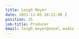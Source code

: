```yaml
---
title: Leigh Meyer
date: 2021-11-01 16:21:00 Z
position: 25
job-title: Producer
email: leigh.meyer@novel.audio
---
```


